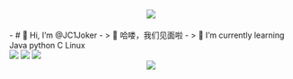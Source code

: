<h1 align="center"> <a href="https://github.com/JC1Joker/JC1Joker"> <img src="https://readme-typing-svg.herokuapp.com/?lines=console.log(%22Hello%2C%20World!%22);Welcome to my GitHub JC欢迎您的到来!&center=true&size=27"> </a> </h1>
- # 👋 Hi, I’m @JC1Joker
- > 👀 哈喽，我们见面啦
- > 🌱 I’m currently learning Java python C Linux

<!---
JC1Joker/JC1Joker is a ✨ special ✨ repository because its `README.md` (this file) appears on your GitHub profile.
You can click the Preview link to take a look at your changes.
--->

<div align="left" >
 <img src="https://metrics.lecoq.io/JC1Joker?template=classic&config.timezone=Asia%2FShanghai"> 
 <img src="https://stats.justsong.cn/api/csdn?id=weixin_53407594">
 <img src="https://github-readme-stats.vercel.app/api/top-langs/?username=JC1Joker&hide_title=true&hide_border=true&layout=compact&langs_count=6&text_color=000&icon_color=fff&bg_color=0,52fa5a,4dfcff,c64dff&theme=graywhite" />
  
</div>
<div align="center"> <img src="https://activity-graph.herokuapp.com/graph?username=JC1Joker&theme=xcode" /> </div>
